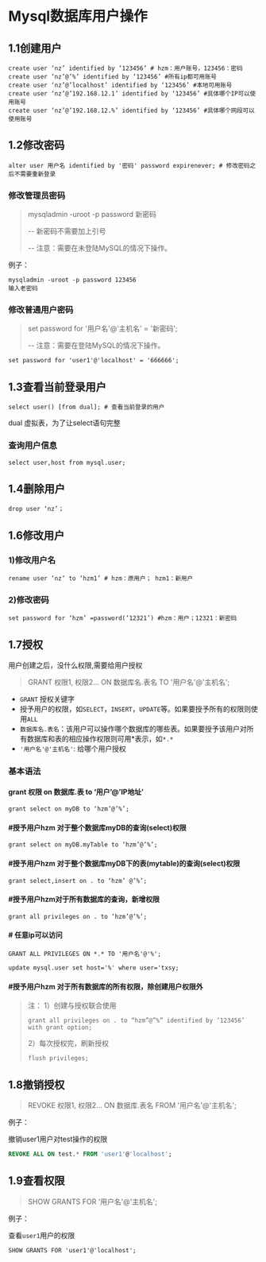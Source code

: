 # Mysql数据库用户操作

## 1.1创建用户



```shell
create user ‘nz’ identified by ‘123456’ # hzm：用户账号，123456：密码
create user ‘nz’@’%’ identified by ‘123456’ #所有ip都可用账号
create user ‘nz’@’localhost’ identified by ‘123456’ #本地可用账号
create user ‘nz’@’192.168.12.1’ identified by ‘123456’ #具体哪个IP可以使用账号
create user ‘nz’@’192.168.12.%’ identified by ‘123456’ #具体哪个网段可以使用账号
```

## 1.2修改密码

```shell
alter user 用户名 identified by '密码' password expirenever; # 修改密码之后不需要重新登录
```

### 修改管理员密码

> mysqladmin -uroot -p password 新密码 
>
> -- 新密码不需要加上引号
>
> -- 注意：需要在未登陆MySQL的情况下操作。

例子：

```mysql
mysqladmin ‐uroot ‐p password 123456
输入老密码
```

### 修改普通用户密码

> set password for '用户名'@'主机名' = '新密码';
>
> -- 注意：需要在登陆MySQL的情况下操作。

```mysql
set password for 'user1'@'localhost' = '666666';
```

## 1.3查看当前登录用户

```shell
select user() [from dual]; # 查看当前登录的用户
```

dual 虚拟表，为了让select语句完整

### 查询用户信息

```shell
select user,host from mysql.user;
```

## 1.4删除用户

```shell
drop user ‘nz’；
```

## 1.6修改用户

### 1)修改用户名

```shell
rename user ‘nz’ to ‘hzm1’ # hzm：原用户； hzm1：新用户
```

### 2)修改密码

```shell
set password for ‘hzm’ =password(‘12321’) #hzm：用户；12321：新密码
```

## 1.7授权

用户创建之后，没什么权限,需要给用户授权

> GRANT 权限1, 权限2... ON 数据库名.表名 TO '用户名'@'主机名';

- `GRANT` 授权关键字
- 授予用户的权限，如`SELECT`，`INSERT`，`UPDATE`等。如果要授予所有的权限则使用`ALL`
- `数据库名.表名`：该用户可以操作哪个数据库的哪些表。如果要授予该用户对所有数据库和表的相应操作权限则可用*表示，如`*.*`
- `'用户名'@'主机名'`: 给哪个用户授权

### 基本语法

#### grant 权限 on 数据库.表 to ‘用户’@’IP地址’

```shell
grant select on myDB to ‘hzm’@’%’;
```

#### #授予用户hzm 对于整个数据库myDB的查询(select)权限

```shell
grant select on myDB.myTable to ‘hzm’@’%’;
```

#### #授予用户hzm 对于整个数据库myDB下的表(mytable)的查询(select)权限

```shell
grant select,insert on . to ‘hzm’ @’%’;
```

#### #授予用户hzm对于所有数据库的查询，新增权限

```shell
grant all privileges on . to ‘hzm’@’%’;
```

#### \# 任意ip可以访问 

```shell
GRANT ALL PRIVILEGES ON *.* TO '用户名'@'%'; 

update mysql.user set host='%' where user='txsy;
```



#### #授予用户hzm 对于所有数据库的所有权限，除创建用户权限外

> 注：
> 1）创建与授权联合使用
>
> ```shell
> grant all privileges on . to “hzm”@”%” identified by ‘123456’ with grant option;
> ```
>
> 2）每次授权完，刷新授权
>
> ```shell
> flush privileges;
> ```

## 1.8撤销授权

> REVOKE 权限1, 权限2... ON 数据库.表名 FROM '用户名'@'主机名';

例子：

撤销user1用户对test操作的权限

```sql
REVOKE ALL ON test.* FROM 'user1'@'localhost';
```

## 1.9查看权限

> SHOW GRANTS FOR '用户名'@'主机名'; 

例子：

查看`user1`用户的权限

```mysql
SHOW GRANTS FOR 'user1'@'localhost';
```
